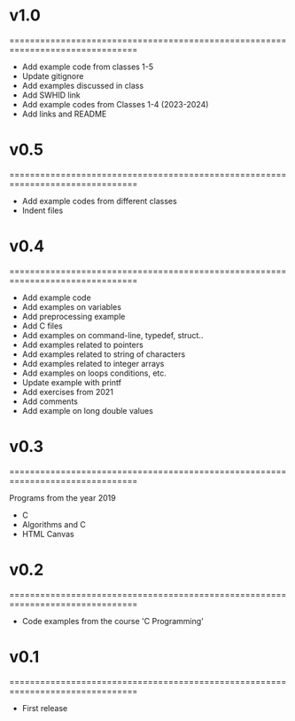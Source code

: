 # v1.0
===============================================================================
- Add example code from classes 1-5
- Update gitignore
- Add examples discussed in class
- Add SWHID link
- Add example codes from Classes 1-4 (2023-2024)
- Add links and README

# v0.5
===============================================================================
- Add example codes from different classes
- Indent files

# v0.4
===============================================================================
- Add example code
- Add examples on variables
- Add preprocessing example
- Add C files
- Add examples on command-line, typedef, struct..
- Add examples related to pointers
- Add examples related to string of characters
- Add examples related to integer arrays
- Add examples on loops conditions, etc.
- Update example with printf
- Add exercises from 2021
- Add comments
- Add example on long double values

# v0.3
===============================================================================

Programs from the year 2019
* C
* Algorithms and C
* HTML Canvas

# v0.2
===============================================================================
* Code examples from the course 'C Programming'

# v0.1
===============================================================================
* First release
